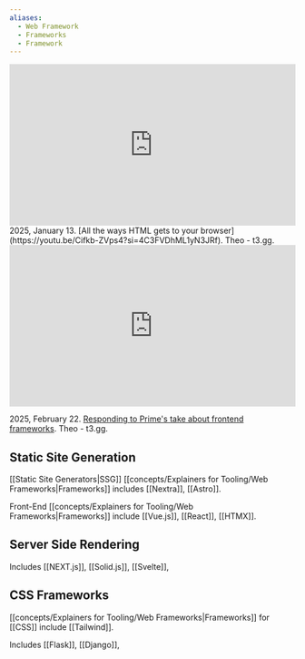 ```yaml
---
aliases:
  - Web Framework
  - Frameworks
  - Framework
---
```

<iframe style="aspect-ratio:16/9;width:100%;height:auto" src="https://www.youtube.com/embed/Cifkb-ZVps4?si=4C3FVDhML1yN3JRf" title="YouTube video player" frameborder="0" allow="accelerometer; autoplay; clipboard-write; encrypted-media; gyroscope; picture-in-picture; web-share" referrerpolicy="strict-origin-when-cross-origin" allowfullscreen></iframe>
2025, January 13. [All the ways HTML gets to your browser](https://youtu.be/Cifkb-ZVps4?si=4C3FVDhML1yN3JRf). Theo - t3․gg.

<iframe style="aspect-ratio:16/9;width:100%;height:auto" src="https://www.youtube.com/embed/U8L_KOQmDj4?si=6HEylURemt5-36LJ" title="YouTube video player" frameborder="0" allow="accelerometer; autoplay; clipboard-write; encrypted-media; gyroscope; picture-in-picture; web-share" referrerpolicy="strict-origin-when-cross-origin" allowfullscreen></iframe>

2025, February 22. [Responding to Prime's take about frontend frameworks](https://youtu.be/U8L_KOQmDj4?si=6HEylURemt5-36LJ). Theo - t3․gg.
## Static Site Generation

[[Static Site Generators|SSG]] [[concepts/Explainers for Tooling/Web Frameworks|Frameworks]] includes [[Nextra]], [[Astro]].


Front-End [[concepts/Explainers for Tooling/Web Frameworks|Frameworks]] include [[Vue.js]], [[React]], [[HTMX]].

## Server Side Rendering

Includes [[NEXT.js]], [[Solid.js]], [[Svelte]], 



## CSS Frameworks

[[concepts/Explainers for Tooling/Web Frameworks|Frameworks]] for [[CSS]] include [[Tailwind]]. 

Includes [[Flask]], [[Django]], 
